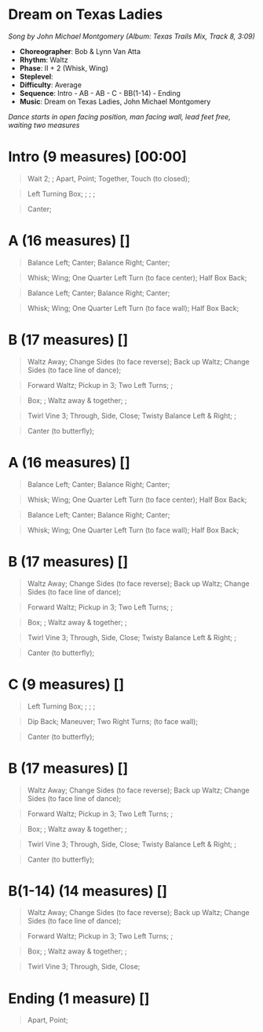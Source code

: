 # Dream on Texas Ladies
*Song by John Michael Montgomery (Album: Texas Trails Mix, Track 8, 3:09)*

* **Choreographer**: Bob & Lynn Van Atta
* **Rhythm**: Waltz
* **Phase**: II + 2 (Whisk, Wing)
* **Steplevel**:
* **Difficulty**: Average
* **Sequence**: Intro - AB - AB - C - BB(1-14) - Ending
* **Music**: Dream on Texas Ladies, John Michael Montgomery

*Dance starts in open facing position, man facing wall, lead feet free, waiting two measures*

# Intro (9 measures) [00:00]

> Wait 2; ; Apart, Point; Together, Touch (to closed);

> Left Turning Box; ; ; ;

> Canter;

# A (16 measures) []

> Balance Left; Canter; Balance Right; Canter;

> Whisk; Wing; One Quarter Left Turn (to face center); Half Box Back;

> Balance Left; Canter; Balance Right; Canter;

> Whisk; Wing; One Quarter Left Turn (to face wall); Half Box Back;

# B (17 measures) []

> Waltz Away; Change Sides (to face reverse); Back up Waltz; Change Sides (to face line of dance);

> Forward Waltz; Pickup in 3; Two Left Turns; ;

> Box; ; Waltz away & together; ;

> Twirl Vine 3; Through, Side, Close; Twisty Balance Left & Right; ;

> Canter (to butterfly);

# A (16 measures) []

> Balance Left; Canter; Balance Right; Canter;

> Whisk; Wing; One Quarter Left Turn (to face center); Half Box Back;

> Balance Left; Canter; Balance Right; Canter;

> Whisk; Wing; One Quarter Left Turn (to face wall); Half Box Back;

# B (17 measures) []

> Waltz Away; Change Sides (to face reverse); Back up Waltz; Change Sides (to face line of dance);

> Forward Waltz; Pickup in 3; Two Left Turns; ;

> Box; ; Waltz away & together; ;

> Twirl Vine 3; Through, Side, Close; Twisty Balance Left & Right; ;

> Canter (to butterfly);

# C (9 measures) []

> Left Turning Box; ; ; ;

> Dip Back; Maneuver; Two Right Turns; (to face wall);

> Canter (to butterfly);

# B (17 measures) []

> Waltz Away; Change Sides (to face reverse); Back up Waltz; Change Sides (to face line of dance);

> Forward Waltz; Pickup in 3; Two Left Turns; ;

> Box; ; Waltz away & together; ;

> Twirl Vine 3; Through, Side, Close; Twisty Balance Left & Right; ;

> Canter (to butterfly);

# B(1-14) (14 measures) []

> Waltz Away; Change Sides (to face reverse); Back up Waltz; Change Sides (to face line of dance);

> Forward Waltz; Pickup in 3; Two Left Turns; ;

> Box; ; Waltz away & together; ;

> Twirl Vine 3; Through, Side, Close;

# Ending (1 measure) []

> Apart, Point;